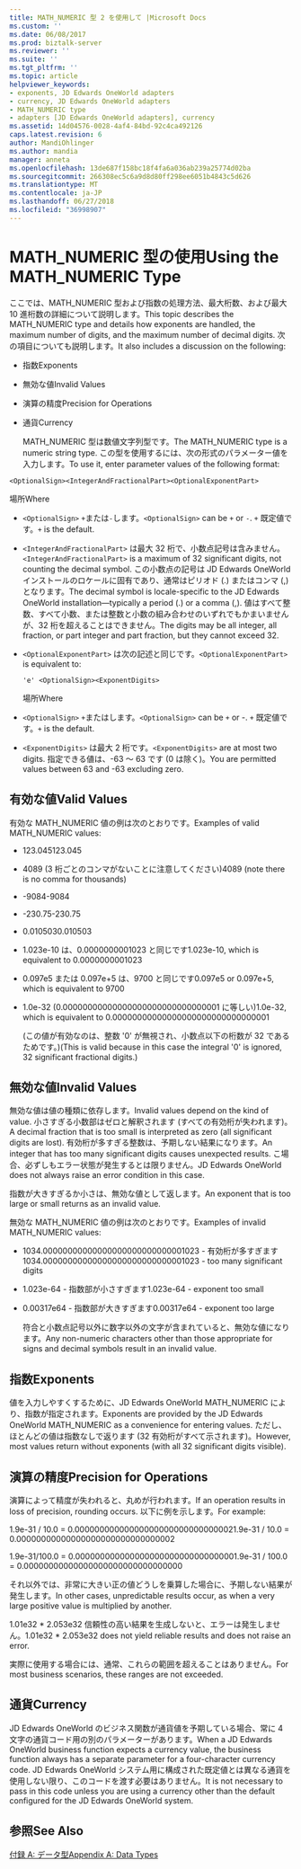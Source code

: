 ```yaml
---
title: MATH_NUMERIC 型 2 を使用して |Microsoft Docs
ms.custom: ''
ms.date: 06/08/2017
ms.prod: biztalk-server
ms.reviewer: ''
ms.suite: ''
ms.tgt_pltfrm: ''
ms.topic: article
helpviewer_keywords:
- exponents, JD Edwards OneWorld adapters
- currency, JD Edwards OneWorld adapters
- MATH_NUMERIC type
- adapters [JD Edwards OneWorld adapters], currency
ms.assetid: 14d04576-0028-4af4-84bd-92c4ca492126
caps.latest.revision: 6
author: MandiOhlinger
ms.author: mandia
manager: anneta
ms.openlocfilehash: 13de687f158bc18f4fa6a036ab239a25774d02ba
ms.sourcegitcommit: 266308ec5c6a9d8d80ff298ee6051b4843c5d626
ms.translationtype: MT
ms.contentlocale: ja-JP
ms.lasthandoff: 06/27/2018
ms.locfileid: "36998907"
---
```

# <a name="using-the-mathnumeric-type"></a><span data-ttu-id="3dd0a-102">MATH_NUMERIC 型の使用</span><span class="sxs-lookup"><span data-stu-id="3dd0a-102">Using the MATH_NUMERIC Type</span></span>
<span data-ttu-id="3dd0a-103">ここでは、MATH_NUMERIC 型および指数の処理方法、最大桁数、および最大 10 進桁数の詳細について説明します。</span><span class="sxs-lookup"><span data-stu-id="3dd0a-103">This topic describes the MATH_NUMERIC type and details how exponents are handled, the maximum number of digits, and the maximum number of decimal digits.</span></span> <span data-ttu-id="3dd0a-104">次の項目についても説明します。</span><span class="sxs-lookup"><span data-stu-id="3dd0a-104">It also includes a discussion on the following:</span></span>  
  
- <span data-ttu-id="3dd0a-105">指数</span><span class="sxs-lookup"><span data-stu-id="3dd0a-105">Exponents</span></span>  
  
- <span data-ttu-id="3dd0a-106">無効な値</span><span class="sxs-lookup"><span data-stu-id="3dd0a-106">Invalid Values</span></span>  
  
- <span data-ttu-id="3dd0a-107">演算の精度</span><span class="sxs-lookup"><span data-stu-id="3dd0a-107">Precision for Operations</span></span>  
  
- <span data-ttu-id="3dd0a-108">通貨</span><span class="sxs-lookup"><span data-stu-id="3dd0a-108">Currency</span></span>  
  
  <span data-ttu-id="3dd0a-109">MATH_NUMERIC 型は数値文字列型です。</span><span class="sxs-lookup"><span data-stu-id="3dd0a-109">The MATH_NUMERIC type is a numeric string type.</span></span> <span data-ttu-id="3dd0a-110">この型を使用するには、次の形式のパラメーター値を入力します。</span><span class="sxs-lookup"><span data-stu-id="3dd0a-110">To use it, enter parameter values of the following format:</span></span>  
  
```  
<OptionalSign><IntegerAndFractionalPart><OptionalExponentPart>  
```  
  
 <span data-ttu-id="3dd0a-111">場所</span><span class="sxs-lookup"><span data-stu-id="3dd0a-111">Where</span></span>  
  
- <span data-ttu-id="3dd0a-112">`<OptionalSign>` `+`または`-`します。</span><span class="sxs-lookup"><span data-stu-id="3dd0a-112">`<OptionalSign>` can be `+` or `-`.</span></span> <span data-ttu-id="3dd0a-113">`+` 既定値です。</span><span class="sxs-lookup"><span data-stu-id="3dd0a-113">`+` is the default.</span></span>  
  
- <span data-ttu-id="3dd0a-114">`<IntegerAndFractionalPart>` は最大 32 桁で、小数点記号は含みません。</span><span class="sxs-lookup"><span data-stu-id="3dd0a-114">`<IntegerAndFractionalPart>` is a maximum of 32 significant digits, not counting the decimal symbol.</span></span> <span data-ttu-id="3dd0a-115">この小数点の記号は JD Edwards OneWorld インストールのロケールに固有であり、通常はピリオド (.) またはコンマ (,) となります。</span><span class="sxs-lookup"><span data-stu-id="3dd0a-115">The decimal symbol is locale-specific to the JD Edwards OneWorld installation—typically a period (.) or a comma (,).</span></span> <span data-ttu-id="3dd0a-116">値はすべて整数、すべて小数、または整数と小数の組み合わせのいずれでもかまいませんが、32 桁を超えることはできません。</span><span class="sxs-lookup"><span data-stu-id="3dd0a-116">The digits may be all integer, all fraction, or part integer and part fraction, but they cannot exceed 32.</span></span>  
  
- <span data-ttu-id="3dd0a-117">`<OptionalExponentPart>` は次の記述と同じです。</span><span class="sxs-lookup"><span data-stu-id="3dd0a-117">`<OptionalExponentPart>` is equivalent to:</span></span>  
  
  ```  
  'e' <OptionalSign><ExponentDigits>  
  ```  
  
  <span data-ttu-id="3dd0a-118">場所</span><span class="sxs-lookup"><span data-stu-id="3dd0a-118">Where</span></span>  
  
- <span data-ttu-id="3dd0a-119">`<OptionalSign>` `+`またはします。</span><span class="sxs-lookup"><span data-stu-id="3dd0a-119">`<OptionalSign>` can be `+` or -.</span></span> <span data-ttu-id="3dd0a-120">`+` 既定値です。</span><span class="sxs-lookup"><span data-stu-id="3dd0a-120">`+` is the default.</span></span>  
  
- <span data-ttu-id="3dd0a-121">`<ExponentDigits>` は最大 2 桁です。</span><span class="sxs-lookup"><span data-stu-id="3dd0a-121">`<ExponentDigits>` are at most two digits.</span></span> <span data-ttu-id="3dd0a-122">指定できる値は、-63 ～ 63 です (0 は除く)。</span><span class="sxs-lookup"><span data-stu-id="3dd0a-122">You are permitted values between 63 and -63 excluding zero.</span></span>  
  
## <a name="valid-values"></a><span data-ttu-id="3dd0a-123">有効な値</span><span class="sxs-lookup"><span data-stu-id="3dd0a-123">Valid Values</span></span>  
 <span data-ttu-id="3dd0a-124">有効な MATH_NUMERIC 値の例は次のとおりです。</span><span class="sxs-lookup"><span data-stu-id="3dd0a-124">Examples of valid MATH_NUMERIC values:</span></span>  
  
-   <span data-ttu-id="3dd0a-125">123.045</span><span class="sxs-lookup"><span data-stu-id="3dd0a-125">123.045</span></span>  
  
-   <span data-ttu-id="3dd0a-126">4089 (3 桁ごとのコンマがないことに注意してください)</span><span class="sxs-lookup"><span data-stu-id="3dd0a-126">4089 (note there is no comma for thousands)</span></span>  
  
-   <span data-ttu-id="3dd0a-127">-9084</span><span class="sxs-lookup"><span data-stu-id="3dd0a-127">-9084</span></span>  
  
-   <span data-ttu-id="3dd0a-128">-230.75</span><span class="sxs-lookup"><span data-stu-id="3dd0a-128">-230.75</span></span>  
  
-   <span data-ttu-id="3dd0a-129">0.010503</span><span class="sxs-lookup"><span data-stu-id="3dd0a-129">0.010503</span></span>  
  
-   <span data-ttu-id="3dd0a-130">1.023e-10 は、0.0000000001023 と同じです</span><span class="sxs-lookup"><span data-stu-id="3dd0a-130">1.023e-10, which is equivalent to 0.0000000001023</span></span>  
  
-   <span data-ttu-id="3dd0a-131">0.097e5 または 0.097e+5 は、9700 と同じです</span><span class="sxs-lookup"><span data-stu-id="3dd0a-131">0.097e5 or 0.097e+5, which is equivalent to 9700</span></span>  
  
-   <span data-ttu-id="3dd0a-132">1.0e-32 (0.00000000000000000000000000000001 に等しい)</span><span class="sxs-lookup"><span data-stu-id="3dd0a-132">1.0e-32, which is equivalent to 0.00000000000000000000000000000001</span></span>  
  
     <span data-ttu-id="3dd0a-133">(この値が有効なのは、整数 '0' が無視され、小数点以下の桁数が 32 であるためです。)</span><span class="sxs-lookup"><span data-stu-id="3dd0a-133">(This is valid because in this case the integral '0' is ignored, 32 significant fractional digits.)</span></span>  
  
## <a name="invalid-values"></a><span data-ttu-id="3dd0a-134">無効な値</span><span class="sxs-lookup"><span data-stu-id="3dd0a-134">Invalid Values</span></span>  
 <span data-ttu-id="3dd0a-135">無効な値は値の種類に依存します。</span><span class="sxs-lookup"><span data-stu-id="3dd0a-135">Invalid values depend on the kind of value.</span></span> <span data-ttu-id="3dd0a-136">小さすぎる小数部はゼロと解釈されます (すべての有効桁が失われます)。</span><span class="sxs-lookup"><span data-stu-id="3dd0a-136">A decimal fraction that is too small is interpreted as zero (all significant digits are lost).</span></span> <span data-ttu-id="3dd0a-137">有効桁が多すぎる整数は、予期しない結果になります。</span><span class="sxs-lookup"><span data-stu-id="3dd0a-137">An integer that has too many significant digits causes unexpected results.</span></span> <span data-ttu-id="3dd0a-138">こ場合、必ずしもエラー状態が発生するとは限りません。</span><span class="sxs-lookup"><span data-stu-id="3dd0a-138">JD Edwards OneWorld does not always raise an error condition in this case.</span></span>  
  
 <span data-ttu-id="3dd0a-139">指数が大きすぎるか小さは、無効な値として返します。</span><span class="sxs-lookup"><span data-stu-id="3dd0a-139">An exponent that is too large or small returns as an invalid value.</span></span>  
  
 <span data-ttu-id="3dd0a-140">無効な MATH_NUMERIC 値の例は次のとおりです。</span><span class="sxs-lookup"><span data-stu-id="3dd0a-140">Examples of invalid MATH_NUMERIC values:</span></span>  
  
- <span data-ttu-id="3dd0a-141">1034.00000000000000000000000000001023 - 有効桁が多すぎます</span><span class="sxs-lookup"><span data-stu-id="3dd0a-141">1034.00000000000000000000000000001023 - too many significant digits</span></span>  
  
- <span data-ttu-id="3dd0a-142">1.023e-64 - 指数部が小さすぎます</span><span class="sxs-lookup"><span data-stu-id="3dd0a-142">1.023e-64 - exponent too small</span></span>  
  
- <span data-ttu-id="3dd0a-143">0.00317e64 - 指数部が大きすぎます</span><span class="sxs-lookup"><span data-stu-id="3dd0a-143">0.00317e64 - exponent too large</span></span>  
  
  <span data-ttu-id="3dd0a-144">符合と小数点記号以外に数字以外の文字が含まれていると、無効な値になります。</span><span class="sxs-lookup"><span data-stu-id="3dd0a-144">Any non-numeric characters other than those appropriate for signs and decimal symbols result in an invalid value.</span></span>  
  
## <a name="exponents"></a><span data-ttu-id="3dd0a-145">指数</span><span class="sxs-lookup"><span data-stu-id="3dd0a-145">Exponents</span></span>  
 <span data-ttu-id="3dd0a-146">値を入力しやすくするために、JD Edwards OneWorld MATH_NUMERIC により、指数が指定されます。</span><span class="sxs-lookup"><span data-stu-id="3dd0a-146">Exponents are provided by the JD Edwards OneWorld MATH_NUMERIC as a convenience for entering values.</span></span> <span data-ttu-id="3dd0a-147">ただし、ほとんどの値は指数なしで返ります (32 有効桁がすべて示されます)。</span><span class="sxs-lookup"><span data-stu-id="3dd0a-147">However, most values return without exponents (with all 32 significant digits visible).</span></span>  
  
## <a name="precision-for-operations"></a><span data-ttu-id="3dd0a-148">演算の精度</span><span class="sxs-lookup"><span data-stu-id="3dd0a-148">Precision for Operations</span></span>  
 <span data-ttu-id="3dd0a-149">演算によって精度が失われると、丸めが行われます。</span><span class="sxs-lookup"><span data-stu-id="3dd0a-149">If an operation results in loss of precision, rounding occurs.</span></span> <span data-ttu-id="3dd0a-150">以下に例を示します。</span><span class="sxs-lookup"><span data-stu-id="3dd0a-150">For example:</span></span>  
  
 <span data-ttu-id="3dd0a-151">1.9e-31 / 10.0 = 0.00000000000000000000000000000002</span><span class="sxs-lookup"><span data-stu-id="3dd0a-151">1.9e-31 / 10.0 = 0.00000000000000000000000000000002</span></span>  
  
 <span data-ttu-id="3dd0a-152">1.9e-31/100.0 = 0.00000000000000000000000000000000</span><span class="sxs-lookup"><span data-stu-id="3dd0a-152">1.9e-31 / 100.0 = 0.00000000000000000000000000000000</span></span>  
  
 <span data-ttu-id="3dd0a-153">それ以外では、非常に大きい正の値どうしを乗算した場合に、予期しない結果が発生します。</span><span class="sxs-lookup"><span data-stu-id="3dd0a-153">In other cases, unpredictable results occur, as when a very large positive value is multiplied by another.</span></span>  
  
 <span data-ttu-id="3dd0a-154">1.01e32 \* 2.053e32 信頼性の高い結果を生成しないと、エラーは発生しません。</span><span class="sxs-lookup"><span data-stu-id="3dd0a-154">1.01e32 \* 2.053e32 does not yield reliable results and does not raise an error.</span></span>  
  
 <span data-ttu-id="3dd0a-155">実際に使用する場合には、通常、これらの範囲を超えることはありません。</span><span class="sxs-lookup"><span data-stu-id="3dd0a-155">For most business scenarios, these ranges are not exceeded.</span></span>  
  
## <a name="currency"></a><span data-ttu-id="3dd0a-156">通貨</span><span class="sxs-lookup"><span data-stu-id="3dd0a-156">Currency</span></span>  
 <span data-ttu-id="3dd0a-157">JD Edwards OneWorld のビジネス関数が通貨値を予期している場合、常に 4 文字の通貨コード用の別のパラメーターがあります。</span><span class="sxs-lookup"><span data-stu-id="3dd0a-157">When a JD Edwards OneWorld business function expects a currency value, the business function always has a separate parameter for a four-character currency code.</span></span> <span data-ttu-id="3dd0a-158">JD Edwards OneWorld システム用に構成された既定値とは異なる通貨を使用しない限り、このコードを渡す必要はありません。</span><span class="sxs-lookup"><span data-stu-id="3dd0a-158">It is not necessary to pass in this code unless you are using a currency other than the default configured for the JD Edwards OneWorld system.</span></span>  
  
## <a name="see-also"></a><span data-ttu-id="3dd0a-159">参照</span><span class="sxs-lookup"><span data-stu-id="3dd0a-159">See Also</span></span>  
 [<span data-ttu-id="3dd0a-160">付録 A: データ型</span><span class="sxs-lookup"><span data-stu-id="3dd0a-160">Appendix A: Data Types</span></span>](../core/appendix-a-data-types.md)
